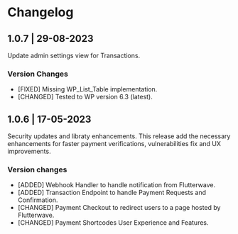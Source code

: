 # Changelog
## 1.0.7 | 29-08-2023
Update admin settings view for Transactions.

### Version Changes
- [FIXED] Missing WP_List_Table implementation.
- [CHANGED] Tested to WP version 6.3 (latest).

## 1.0.6 | 17-05-2023
Security updates and libraty enhancements. This release add the necessary enhancements for faster payment verifications, vulnerabilities fix and UX improvements.

### Version changes
- [ADDED] Webhook Handler to handle notification from Flutterwave.
- [ADDED] Transaction Endpoint to handle Payment Requests and Confirmation.
- [CHANGED] Payment Checkout to redirect users to a page hosted by Flutterwave.
- [CHANGED] Payment Shortcodes User Experience and Features.
